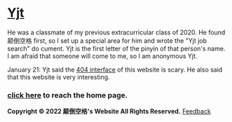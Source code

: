 # [Yjt](https://diandaokongge.github.io/en/Yjt)

He was a classmate of my previous extracurricular class of 2020. He found 颠倒空格 first, so I set up a special area for him and wrote the "Yjt job search" do
cument. Yjt is the first letter of the pinyin of that person's name. I am afraid that someone will come to me, so I am anonymous Yjt.

January 21: Yjt said the [404 interface](https://diandaokongge.github.io/404) of this website is scary. He also said that this website is very interesting.

### [click here](https://diandaokongge.github.io/en) to reach the home page.

**Copyright © 2022 颠倒空格's Website  All Rights Reserved.** [Feedback](https://support.qq.com/products/378149)
